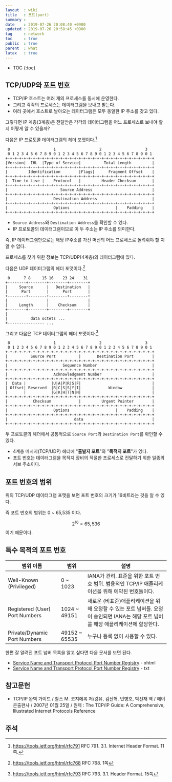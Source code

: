 ```yaml
---
layout  : wiki
title   : 포트(port)
summary : 
date    : 2019-07-26 20:08:40 +0900
updated : 2019-07-26 20:58:45 +0900
tag     : network
toc     : true
public  : true
parent  : what
latex   : true
---
```

* TOC
{:toc}

## TCP/UDP와 포트 번호

* TCP/IP 호스트는 여러 개의 프로세스를 동시에 운영한다.
* 그리고 각각의 프로세스는 데이터그램을 보내고 받는다.
* 여러 곳에서 호스트로 날아오는 데이터그램은 모두 동일한 IP 주소를 갖고 있다.

그렇다면 IP 계층(3계층)은 전달받은 각각의 데이터그램을 어느 프로세스로 보내야 할지 어떻게 알 수 있을까?

다음은 IP 프로토콜 데이터그램의 헤더 포맷이다.[^ip-datagram]

```text
 0                   1                   2                   3
 0 1 2 3 4 5 6 7 8 9 0 1 2 3 4 5 6 7 8 9 0 1 2 3 4 5 6 7 8 9 0 1
+-+-+-+-+-+-+-+-+-+-+-+-+-+-+-+-+-+-+-+-+-+-+-+-+-+-+-+-+-+-+-+-+
|Version|  IHL  |Type of Service|          Total Length         |
+-+-+-+-+-+-+-+-+-+-+-+-+-+-+-+-+-+-+-+-+-+-+-+-+-+-+-+-+-+-+-+-+
|         Identification        |Flags|      Fragment Offset    |
+-+-+-+-+-+-+-+-+-+-+-+-+-+-+-+-+-+-+-+-+-+-+-+-+-+-+-+-+-+-+-+-+
|  Time to Live |    Protocol   |         Header Checksum       |
+-+-+-+-+-+-+-+-+-+-+-+-+-+-+-+-+-+-+-+-+-+-+-+-+-+-+-+-+-+-+-+-+
|                       Source Address                          |
+-+-+-+-+-+-+-+-+-+-+-+-+-+-+-+-+-+-+-+-+-+-+-+-+-+-+-+-+-+-+-+-+
|                    Destination Address                        |
+-+-+-+-+-+-+-+-+-+-+-+-+-+-+-+-+-+-+-+-+-+-+-+-+-+-+-+-+-+-+-+-+
|                    Options                    |    Padding    |
+-+-+-+-+-+-+-+-+-+-+-+-+-+-+-+-+-+-+-+-+-+-+-+-+-+-+-+-+-+-+-+-+
```

* `Source Address`와 `Destination Address`를 확인할 수 있다.
* IP 프로토콜의 데이터그램이므로 이 두 주소는 IP 주소를 의미한다.

즉, IP 데이터그램만으로는 해당 IP주소를 가신 머신의 어느 프로세스로 돌려줘야 할 지 알 수 없다.

프로세스를 찾기 위한 정보는 TCP/UDP(4계층)의 데이터그램에 있다.

다음은 UDP 데이터그램의 헤더 포맷이다.[^udp-datagram]

```text
 0      7 8     15 16    23 24    31
+--------+--------+--------+--------+
|     Source      |   Destination   |
|      Port       |      Port       |
+--------+--------+--------+--------+
|                 |                 |
|     Length      |    Checksum     |
+--------+--------+--------+--------+
|
|          data octets ...
+---------------- ...
```

그리고 다음은 TCP 데이터그램의 헤더 포맷이다.[^tcp-datagram]

```text
 0                   1                   2                   3
 0 1 2 3 4 5 6 7 8 9 0 1 2 3 4 5 6 7 8 9 0 1 2 3 4 5 6 7 8 9 0 1
+-+-+-+-+-+-+-+-+-+-+-+-+-+-+-+-+-+-+-+-+-+-+-+-+-+-+-+-+-+-+-+-+
|          Source Port          |       Destination Port        |
+-+-+-+-+-+-+-+-+-+-+-+-+-+-+-+-+-+-+-+-+-+-+-+-+-+-+-+-+-+-+-+-+
|                        Sequence Number                        |
+-+-+-+-+-+-+-+-+-+-+-+-+-+-+-+-+-+-+-+-+-+-+-+-+-+-+-+-+-+-+-+-+
|                    Acknowledgment Number                      |
+-+-+-+-+-+-+-+-+-+-+-+-+-+-+-+-+-+-+-+-+-+-+-+-+-+-+-+-+-+-+-+-+
|  Data |           |U|A|P|R|S|F|                               |
| Offset| Reserved  |R|C|S|S|Y|I|            Window             |
|       |           |G|K|H|T|N|N|                               |
+-+-+-+-+-+-+-+-+-+-+-+-+-+-+-+-+-+-+-+-+-+-+-+-+-+-+-+-+-+-+-+-+
|           Checksum            |         Urgent Pointer        |
+-+-+-+-+-+-+-+-+-+-+-+-+-+-+-+-+-+-+-+-+-+-+-+-+-+-+-+-+-+-+-+-+
|                    Options                    |    Padding    |
+-+-+-+-+-+-+-+-+-+-+-+-+-+-+-+-+-+-+-+-+-+-+-+-+-+-+-+-+-+-+-+-+
|                             data                              |
+-+-+-+-+-+-+-+-+-+-+-+-+-+-+-+-+-+-+-+-+-+-+-+-+-+-+-+-+-+-+-+-+
```

두 프로토콜의 헤더에서 공통적으로 `Source Port`와 `Destination Port`를 확인할 수 있다.

* 4계층 메시지(TCP/UDP) 헤더에 "**출발지 포트**"와 "**목적지 포트**"가 있다.
* 포트 번호는 데이터그램을 목적지 장비의 적절한 프로세스로 전달하기 위한 일종의 서브 주소이다.

## 포트 번호의 범위

위의 TCP/UDP 데이터그램 포맷을 보면 포트 번호의 크기가 16비트라는 것을 알 수 있다.

즉 포트 번호의 범위는 0 ~ 65,535 이다.

$$2^{16} = 65,536$$이기 때문이다.

## 특수 목적의 포트 번호

| 범위 이름                      | 범위          | 설명                                                                                                                                 |
|--------------------------------|---------------|--------------------------------------------------------------------------------------------------------------------------------------|
| Well-Known (Privileged)        | 0 ~ 1023      | IANA가 관리. 표준을 위한 포트 번호 범위. 범용적인 TCP/IP 애플리케이션을 위해 예약된 번호들이다.                                      |
| Registered (User) Port Numbers | 1024 ~ 49151  | 새로운 (비표준)애플리케이션을 위해 요청할 수 있는 포트 넘버들. 요청이 승인되면 IANA는 해당 포트 넘버를 해당 애플리케이션에 할당한다. |
| Private/Dynamic Port Numbers   | 49152 ~ 65535 | 누구나 등록 없이 사용할 수 있다.                                                                                                     |

한편 잘 알려진 포트 넘버 목록을 알고 싶다면 다음 문서를 보면 된다.

* [Service Name and Transport Protocol Port Number Registry](https://www.iana.org/assignments/service-names-port-numbers/service-names-port-numbers.xhtml ) - xhtml
* [Service Name and Transport Protocol Port Number Registry](https://www.iana.org/assignments/service-names-port-numbers/service-names-port-numbers.txt ) - txt

## 참고문헌

* TCP/IP 완벽 가이드 / 찰스 M. 코지에록 저/강유, 김진혁, 민병호, 박선재 역 / 에이콘출판사 / 2007년 01월 25일 / 원제 : The TCP/IP Guide: A Comprehensive, Illustrated Internet Protocols Reference

## 주석

[^udp-datagram]: https://tools.ietf.org/html/rfc768 RFC 768. 1쪽
[^tcp-datagram]: https://tools.ietf.org/html/rfc793 RFC 793. 3.1. Header Format. 15쪽
[^ip-datagram]: https://tools.ietf.org/html/rfc791 RFC 791. 3.1. Internet Header Format. 11쪽.
